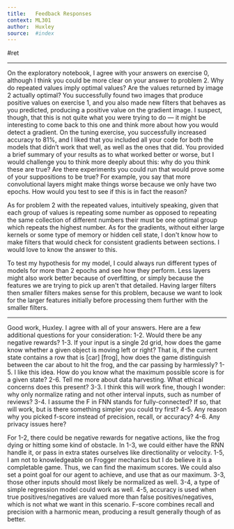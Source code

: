 ```yaml
---
title:   Feedback Responses
context: ML301
author:  Huxley
source:  #index
---
```


#ret 

---



On the exploratory notebook, I agree with your answers on exercise 0, although I think you could be more clear on your answer to problem 2. Why do repeated values imply optimal values? Are the values returned by image 2 actually optimal? You successfully found two images that produce positive values on exercise 1, and you also made new filters that behaves as you predicted, producing a positive value on the gradient image. I suspect, though, that this is not quite what you were trying to do — it might be interesting to come back to this one and think more about how you would detect a gradient. On the tuning exercise, you successfully increased accuracy to 81%, and I liked that you included all your code for both the models that didn’t work that well, as well as the ones that did. You provided a brief summary of your results as to what worked better or worse, but I would challenge you to think more deeply about this: why do you think these are true? Are there experiments you could run that would prove some of your suppositions to be true? For example, you say that more convolutional layers might make things worse because we only have two epochs. How would you test to see if this is in fact the reason?

As for problem 2 with the repeated values, intuitively speaking, given that each group of values is repeating some number as opposed to repeating the same collection of different numbers their must be one optimal group which repeats the highest number.
As for the gradients, without either large kernels or some type of memory or hidden cell state, I don't know how to make filters that would check for consistent gradients between sections. I would love to know the answer to this.

To test my hypothesis for my model, I could always run different types of models for more than 2 epochs and see how they perform. Less layers might also work better because of overfitting, or simply because the features we are trying to pick up aren't that detailed. Having larger filters then smaller filters makes sense for this problem, because we want to look for the larger features initially before processing them further with the smaller filters.

--- 



Good work, Huxley. I agree with all of your answers. Here are a few additional questions for your consideration: 1-2. Would there be any negative rewards? 1-3. If your input is a single 2d grid, how does the game know whether a given object is moving left or right? That is, if the current state contains a row that is \[car\] \[frog\], how does the game distinguish between the car about to hit the frog, and the car passing by harmlessly? 1-5. I like this idea. How do you know what the maximum possible score is for a given state? 2-6. Tell me more about data harvesting. What ethical concerns does this present? 3-3. I think this will work fine, though I wonder: why only normalize rating and not other interval inputs, such as number of reviews? 3-4. I assume the F in FNN stands for fully-connected? If so, that will work, but is there something simpler you could try first? 4-5. Any reason why you picked f-score instead of precision, recall, or accuracy? 4-6. Any privacy issues here?



For 1-2, there could be negative rewards for negative actions, like the frog dying or hitting some kind of obstacle.
In 1-3, we could either have the RNN handle it, or pass in extra states ourselves like directionality or velocity.
1-5, I am not to knowledgeable on Frogger mechanics but I do believe it is a completable game. Thus, we can find the maximum scores. We could also set a point goal for our agent to achieve, and use that as our maximum.
3-3, those other inputs should most likely be normalized as well.
3-4, a type of simple regression model could work as well.
4-5, accuracy is used when true positives/negatives are valued more than false positives/negatives, which is not what we want in this scenario. F-score combines recall and precision with a harmonic mean, producing a result generally though of as better.
















